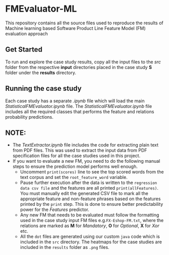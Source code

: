 # FMEvaluator-ML
This repository contains all the source files used to reproduce the results of Machine learning based Software Product Line Feature Model (FM) evaluation approach

## Get Started
To run and explore the case study results, copy all the input files to the *src* folder from the respective **input** directories placed in the case study **S<case ID>** folder under the **results** directory.

## Running the case study
Each case study has a separate *.ipynb* file which will load the main *StatisticalFMEvaluator.ipynb* file. The *StatisticalFMEvaluator.ipynb* file includes all the required classes that performs the feature and relations probability predictions.

## NOTE: 
- The *TextExtractor.ipynb* file includes the code for extracting plain text from PDF files. This was used to extract the input data from PDF specification files for all the case studies used in this project.
- If you want to evaluate a new FM, you need to do the following manual steps to ensure the prediction model performs well enough.
     - Uncomment ```print(scores)``` line to see the top scored words from the text corpus and set the ```root_feature_word``` variable.
     - Pause further execution after the data is written to the ```regression data csv file``` and the features are all printed ```print(allFeatures)```. You must manually edit the generated CSV file to mark all the appropriate feature and non-feature phrases based on the features printed by the ```print``` step. This is done to ensure better predictability power for the *Features* predictor.
     - Any new FM that needs to be evaluated must follow the formatting used in the case study input FM files e.g.```FX-Eshop-FM.txt```, where the relations are marked as **M** for *Mandatory*, **O** for *Optional*, **X** for *Xor* etc.
     - All the ```dot``` files are generated using our custom ```java``` code which is included in the ```src``` directory. The heatmaps for the case studies are included in the ```results``` folder as ```.png``` files.
